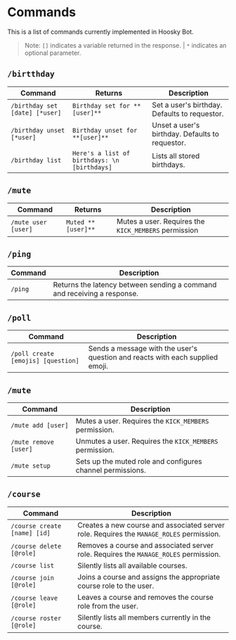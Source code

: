 # Commands

This is a list of commands currently implemented in Hoosky Bot.

> Note: `[]` indicates a variable returned in the response. | `*` indicates an optional parameter.

## `/birtthday`

| Command                        | Returns                                      | Description                                     |
| ------------------------------ | -------------------------------------------- | ----------------------------------------------- |
| `/birthday set [date] [*user]` | `Birthday set for **[user]**`                | Set a user's birthday. Defaults to requestor.   |
| `/birthday unset [*user]`      | `Birthday unset for **[user]**`              | Unset a user's birthday. Defaults to requestor. |
| `/birthday list`               | `Here's a list of birthdays: \n [birthdays]` | Lists all stored birthdays.                     |

## `/mute`

| Command             | Returns            | Description                                          |
| ------------------- | ------------------ | ---------------------------------------------------- |
| `/mute user [user]` | `Muted **[user]**` | Mutes a user. Requires the `KICK_MEMBERS` permission |

## `/ping`

| Command | Description                                                             |
| ------- | ----------------------------------------------------------------------- |
| `/ping` | Returns the latency between sending a command and receiving a response. |

## `/poll`

| Command                            | Description                                                                   |
| ---------------------------------- | ----------------------------------------------------------------------------- |
| `/poll create [emojis] [question]` | Sends a message with the user's question and reacts with each supplied emoji. |

## `/mute`

| Command               | Description                                                |
| --------------------- | ---------------------------------------------------------- |
| `/mute add [user]`    | Mutes a user. Requires the `KICK_MEMBERS` permission.      |
| `/mute remove [user]` | Unmutes a user. Requires the `KICK_MEMBERS` permission.    |
| `/mute setup`         | Sets up the muted role and configures channel permissions. |

## `/course`

| Command                      | Description                                                                              |
| ---------------------------- | ---------------------------------------------------------------------------------------- |
| `/course create [name] [id]` | Creates a new course and associated server role. Requires the `MANAGE_ROLES` permission. |
| `/course delete [@role]`     | Removes a course and associated server role. Requires the `MANAGE_ROLES` permission.     |
| `/course list`               | Silently lists all available courses.                                                    |
| `/course join [@role]`       | Joins a course and assigns the appropriate course role to the user.                      |
| `/course leave [@role]`      | Leaves a course and removes the course role from the user.                               |
| `/course roster [@role]`     | Silently lists all members currently in the course.                                      |
